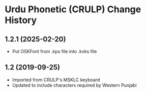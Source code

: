 Urdu Phonetic (CRULP) Change History
====================

1.2.1 (2025-02-20)
------------------
* Put OSKFont from .kps file into .kvks file

1.2 (2019-09-25)
----------------
* Imported from CRULP's MSKLC keyboard
* Updated to include characters required by Western Punjabi
